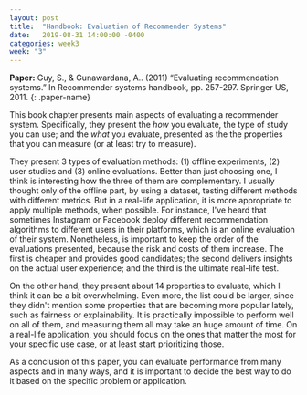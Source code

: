 ```yaml
---
layout: post
title:  "Handbook: Evaluation of Recommender Systems"
date:   2019-08-31 14:00:00 -0400
categories: week3
week: "3"
---
```


**Paper:** Guy, S., & Gunawardana, A.. (2011) “Evaluating recommendation systems.” In Recommender systems handbook, pp. 257-297. Springer US, 2011.
{: .paper-name}

This book chapter presents main aspects of evaluating a recommender system.
Specifically, they present the _how_ you evaluate, the type of study you can use; and the _what_ you evaluate, presented as the the properties that you can measure (or at least try to measure).

They present 3 types of evaluation methods: (1) offline experiments, (2) user studies and (3) online evaluations.
Better than just choosing one, I think is interesting how the three of them are complementary.
I usually thought only of the offline part, by using a dataset, testing different methods with different metrics.
But in a real-life application, it is more appropriate to apply multiple methods, when possible.
For instance, I've heard that sometimes Instagram or Facebook deploy different recommendation algorithms to different users in their platforms, which is an online evaluation of their system.
Nonetheless, is important to keep the order of the evaluations presented, because the risk and costs of them increase. The first is cheaper and provides good candidates; the second delivers insights on the actual user experience; and the third is the ultimate real-life test.

On the other hand, they present about 14 properties to evaluate, which I think it can be a bit overwhelming. Even more, the list could be larger, since they didn't mention some properties that are becoming more popular lately, such as fairness or explainability.
It is practically impossible to perform well on all of them, and measuring them all may take an huge amount of time.
On a real-life application, you should focus on the ones that matter the most for your specific use case, or at least start prioritizing those.

As a conclusion of this paper, you can evaluate performance from many aspects and in many ways, and it is important to decide the best way to do it based on the specific problem or application.
